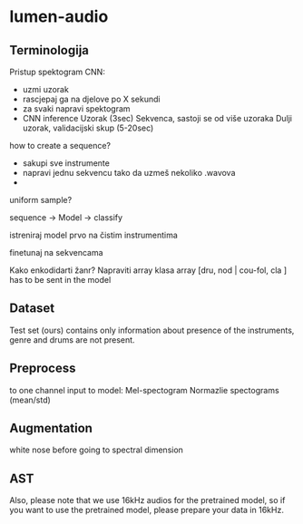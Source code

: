 # lumen-audio

## Terminologija

Pristup spektogram CNN:

- uzmi uzorak
- rascjepaj ga na djelove po X sekundi
- za svaki napravi spektogram
- CNN inference
  Uzorak (3sec)
  Sekvenca, sastoji se od više uzoraka
  Dulji uzorak, validacijski skup (5-20sec)

how to create a sequence?

- sakupi sve instrumente
- napravi jednu sekvencu tako da uzmeš nekoliko .wavova
-

uniform sample?

sequence -> Model -> classify

istreniraj model prvo na čistim instrumentima

finetunaj na sekvencama

Kako enkodidarti žanr? Napraviti array klasa
array \[dru, nod | cou-fol, cla \] has to be sent in the model

## Dataset

Test set (ours) contains only information about presence of the instruments, genre and drums are not present.

## Preprocess

to one channel
input to model: Mel-spectogram
Normazlie spectograms (mean/std)

## Augmentation

white nose before going to spectral dimension

## AST

Also, please note that we use 16kHz audios for the pretrained model, so if you want to use the pretrained model, please prepare your data in 16kHz.
